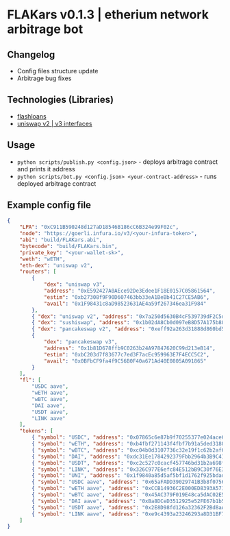 # FLAKars v0.1.3 | etherium network arbitrage bot
## Changelog
- Config files structure update
- Arbitrage bug fixes
## Technologies (Libraries)
- <a href="https://aave.com">flashloans</a>
- <a href="https://uniswap.org">uniswap v2 | v3 interfaces</a>
## Usage
- `python scripts/publish.py <config.json>` - deploys arbitrage contract and prints it address
- `python scripts/bot.py <config.json> <your-contract-address>` - runs deployed arbitrage contract
## Example config file
```json
{
    "LPA": "0xC911B590248d127aD18546B186cC6B324e99F02c",
    "node": "https://goerli.infura.io/v3/<your-infura-token>",
    "abi": "build/FLAKars.abi",
    "bytecode": "build/FLAKars.bin",
    "private_key": "<your-wallet-sk>",
    "weth": "wETH",
    "eth-dex": "uniswap v2",
    "routers": [
        {
            "dex": "uniswap v3",
            "address": "0xE592427A0AEce92De3Edee1F18E0157C05861564",
            "estim": "0xb27308f9F90D607463bb33eA1BeBb41C27CE5AB6",
            "avail": "0x1F98431c8aD98523631AE4a59f267346ea31F984"
        },
        { "dex": "uniswap v2", "address": "0x7a250d5630B4cF539739dF2C5dAcb4c659F2488D" },
        { "dex": "sushiswap", "address": "0x1b02dA8Cb0d097eB8D57A175b88c7D8b47997506" },
        { "dex": "pancakeswap v2", "address": "0xeff92a263d31888d860bd50809a8d171709b7b1c" },
        {
            "dex": "pancakeswap v3",
            "address": "0x1b81D678ffb9C0263b24A97847620C99d213eB14",
            "estim": "0xbC203d7f83677c7ed3F7acEc959963E7F4ECC5C2",
            "avail": "0x0BFbCF9fa4f9C56B0F40a671Ad40E0805A091865"
        }
    ],
    "fl": [
        "USDC aave",
        "wETH aave",
        "wBTC aave",
        "DAI aave",
        "USDT aave",
        "LINK aave"
    ],
    "tokens": [
        { "symbol": "USDC", "address": "0x07865c6e87b9f70255377e024ace6630c1eaa37f" },
        { "symbol": "wETH", "address": "0xb4fbf271143f4fbf7b91a5ded31805e42b2208d6" },
        { "symbol": "wBTC", "address": "0xc04b0d3107736c32e19f1c62b2af67be61d63a05" },
        { "symbol": "DAI", "address": "0xdc31Ee1784292379Fbb2964b3B9C4124D8F89C60" },
        { "symbol": "USDT", "address": "0xc2c527c0cacf457746bd31b2a698fe89de2b6d49" },
        { "symbol": "LINK", "address": "0x326C977E6efc84E512bB9C30f76E30c160eD06FB" },
        { "symbol": "UNI", "address": "0x1f9840a85d5af5bf1d1762f925bdaddc4201f984" },
        { "symbol": "USDC aave", "address": "0x65aFADD39029741B3b8f0756952C74678c9cEC93" },
        { "symbol": "wETH aave", "address": "0xCCB14936C2E000ED8393A571D15A2672537838Ad" },
        { "symbol": "wBTC aave", "address": "0x45AC379F019E48ca5dAC02E54F406F99F5088099" },
        { "symbol": "DAI aave", "address": "0xBa8DCeD3512925e52FE67b1b5329187589072A55" },
        { "symbol": "USDT aave", "address": "0x2E8D98fd126a32362F2Bd8aA427E59a1ec63F780" },
        { "symbol": "LINK aave", "address": "0xe9c4393a23246293a8D31BF7ab68c17d4CF90A29" }
    ]
}
``` 